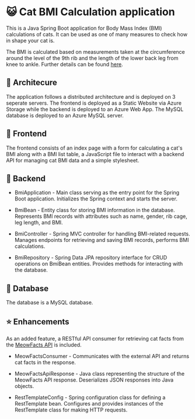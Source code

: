 #  😺 Cat BMI Calculation application

This is a Java Spring Boot application for Body Mass Index (BMI) calculations of cats. It can be used as one of many measures to check how in shape your cat is.

The BMI is calculated based on measurements taken at the circumference around the level of the 9th rib and the length of the lower back leg from knee to ankle. 
Further details can be found [here](https://worldanimalfoundation.org/cats/bmi-calculator/).

## 🚀 Architecure

The application follows a distributed architecture and is deployed on 3 seperate servers. The frontend is deployed as a Static Website via Azure Storage while the backend is deployed to an Azure Web App. The MySQL database is deployed to an Azure MySQL server.

## 📑 Frontend

The frontend consists of an index page with a form for calculating a cat's BMI along with a BMI list table, a JavaScript file to interact with a backend API for managing cat BMI data and a simple stylesheet.

## 📑 Backend

- BmiApplication - Main class serving as the entry point for the Spring Boot application. Initializes the Spring context and starts the server.

- BmiBean - Entity class for storing BMI information in the database. Represents BMI records with attributes such as name, gender, rib cage, leg length, and BMI.

- BmiController - Spring MVC controller for handling BMI-related requests. Manages endpoints for retrieving and saving BMI records, performs BMI calculations.

- BmiRepository - Spring Data JPA repository interface for CRUD operations on BmiBean entities. Provides methods for interacting with the database.

## 📑 Database

The database is a MySQL database.

## ⭐ Enhancements

As an added feature, a RESTful API consumer for retrieving cat facts from the [MeowFacts API](https://github.com/wh-iterabb-it/meowfacts) is included. 

- MeowFactsConsumer - Communicates with the external API and returns cat facts in the response.

- MeowFactsApiResponse - Java class representing the structure of the MeowFacts API response. Deserializes JSON responses into Java objects.

- RestTemplateConfig - Spring configuration class for defining a RestTemplate bean. Configures and provides instances of the RestTemplate class for making HTTP requests.